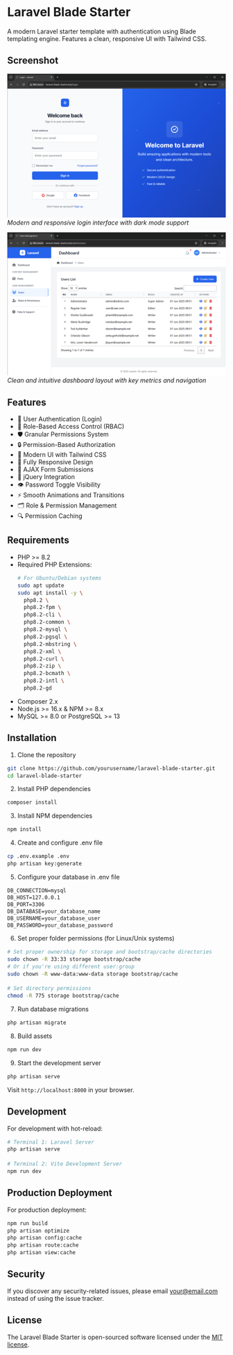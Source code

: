 # Laravel Blade Starter

A modern Laravel starter template with authentication using Blade templating engine. Features a clean, responsive UI with Tailwind CSS.

## Screenshot

![Login Page](./public/assets/login.png)
*Modern and responsive login interface with dark mode support*

![Dashboard](./public/assets/dashboard.png)
*Clean and intuitive dashboard layout with key metrics and navigation*

## Features

- 🔐 User Authentication (Login)
- 👥 Role-Based Access Control (RBAC)
- 🛡️ Granular Permissions System
- 🔒 Permission-Based Authorization
- 🎨 Modern UI with Tailwind CSS
- 📱 Fully Responsive Design
- 🔄 AJAX Form Submissions
- 🚀 jQuery Integration
- 👁️ Password Toggle Visibility
- ⚡ Smooth Animations and Transitions
- 🗂️ Role & Permission Management
- 🔍 Permission Caching

## Requirements

- PHP >= 8.2
- Required PHP Extensions:
  ```bash
  # For Ubuntu/Debian systems
  sudo apt update
  sudo apt install -y \
    php8.2 \
    php8.2-fpm \
    php8.2-cli \
    php8.2-common \
    php8.2-mysql \
    php8.2-pgsql \
    php8.2-mbstring \
    php8.2-xml \
    php8.2-curl \
    php8.2-zip \
    php8.2-bcmath \
    php8.2-intl \
    php8.2-gd
  ```
- Composer 2.x
- Node.js >= 16.x & NPM >= 8.x
- MySQL >= 8.0 or PostgreSQL >= 13

## Installation

1. Clone the repository
```bash
git clone https://github.com/yourusername/laravel-blade-starter.git
cd laravel-blade-starter
```

2. Install PHP dependencies
```bash
composer install
```

3. Install NPM dependencies
```bash
npm install
```

4. Create and configure .env file
```bash
cp .env.example .env
php artisan key:generate
```

5. Configure your database in .env file
```env
DB_CONNECTION=mysql
DB_HOST=127.0.0.1
DB_PORT=3306
DB_DATABASE=your_database_name
DB_USERNAME=your_database_user
DB_PASSWORD=your_database_password
```

6. Set proper folder permissions (for Linux/Unix systems)
```bash
# Set proper ownership for storage and bootstrap/cache directories
sudo chown -R 33:33 storage bootstrap/cache
# Or if you're using different user:group
sudo chown -R www-data:www-data storage bootstrap/cache

# Set directory permissions
chmod -R 775 storage bootstrap/cache
```

7. Run database migrations
```bash
php artisan migrate
```

8. Build assets
```bash
npm run dev
```

9. Start the development server
```bash
php artisan serve
```

Visit `http://localhost:8000` in your browser.

## Development

For development with hot-reload:

```bash
# Terminal 1: Laravel Server
php artisan serve

# Terminal 2: Vite Development Server
npm run dev
```

## Production Deployment

For production deployment:

```bash
npm run build
php artisan optimize
php artisan config:cache
php artisan route:cache
php artisan view:cache
```

## Security

If you discover any security-related issues, please email your@email.com instead of using the issue tracker.

## License

The Laravel Blade Starter is open-sourced software licensed under the [MIT license](https://opensource.org/licenses/MIT).